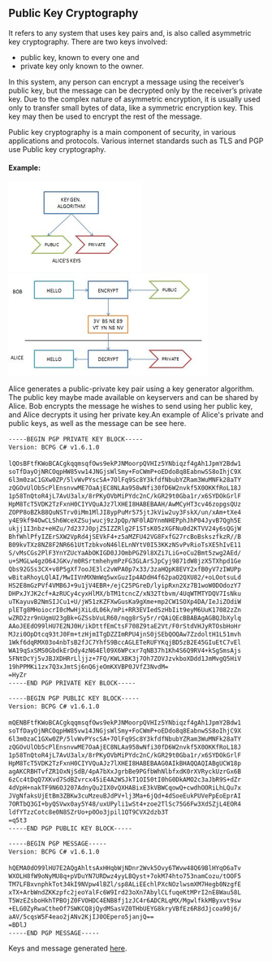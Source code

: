 ##	Public Key Cryptography

It refers to any system that uses key pairs and, is also called asymmetric key cryptography.
There are two keys involved: 
* public key, known to every one and  
* private key only known to the owner.  

In this system, any person can encrypt a message using the receiver’s public key, 
but the message can be decrypted only by the receiver’s private key.
Due to the complex nature of asymmetric encryption, it is usually used only to transfer small bytes of data, 
like a symmetric encryption key. This key may then be used to encrypt the rest of the message.

Public key cryptography is a main component of security, in various applications and protocols. 
Various internet standards such as TLS and PGP use Public key cryptography. 

#### Example:
![pkc1.jpg](/assets/pkc2.JPG) ![pkc2.jpg](/assets/pkc1.JPG)

Alice generates a public-private key pair using a key generator algorithm.
The public key maybe made available on keyservers and can be shared by Alice. Bob encrypts the message he wishes to send using her public key, and Alice decrypts it using her private key.An example of Alice's private and public keys, as well as the message can be see here.
```
-----BEGIN PGP PRIVATE KEY BLOCK-----
Version: BCPG C# v1.6.1.0

lQOsBFtfKWoBCACgkqqmsqfOws9ekPJNMoorpQVHIz5YNbiqzf4gAh1JpmY2Bdw1
soTfDayOjNRCOqpHW85vw14JNGjsWlSmy+FoCWmP+oEDdo8q8EabnwSS8oIhjC9X
6l3m0zaC1GXw0ZP/5lvWvPYscSA+7OlFq9Sc8Y3kfdfNbubYZRam3WuMNFk28aTY
zQGOvUlOb5cPlEnsnvwME7OaAjEC8NLAa958wNfi30fD6W2nvkf5X0OKKfRoL18J
1p58TnQtoR4jL7AvU3alx/8rPKyOVbMiPYdc2nC/kGR29t0Gba1r/x6SYDOkGrlF
HpM8TcT5VDK2TzFxnH0CIYVQuAJz7lXHEI8HABEBAAH/AwMCyHT3cv46zopgsQUz
ZOPP8oBZkB8QuNSTrv0iMm1MlJI8ypPuMr575jtJkViw2uy3FskX/un/xAm+tXe4
y4E9kf94OwCLSh6WceXZSujwucj9zJpQp/NF0lADYnmNHEPphJhP04JyvB7Qgh5E
ukjj1I3nbz+eHZu/7d237J0pjZ5IZZRlg2F1STsK05zXGFNu0d2KTVV24y6sQGjW
BhfWhlPfyIZErSXW2VpRd4jSEVkF4+z5aMZFU42VG8FxfG27rcBoBskszfkzR//B
B09kvTXz8NZ8F2NR661UtTzbkvoN46lELnNYtV0I53KKzNSvPvRioTsXE5hIvE11
S/vMsCGs2PlF3YnYZUcYaAbOKIGD0JJOmbPGZ9l8XZi7LiG+oCu2Bmt5zwg2AEd/
u+SMGLw4gzO64JGKv/m0RSrtmhehymPzFG3GLArSJpCyj9871dW8jzX5TXhpd1Ge
Qbs92GSs3CX+v8P5gXf7ooJE3lc2vWPA0p7x33/3zaHQpK8EVY2xfB0yV7zIWUPp
wBitaRhoyLQlAI/MwIIVnMXNmWq5wxGuzIp4ADdH4f62paO2QXU82/+oLOotsuLd
HS2E8mGzPVf4VMB6J+9u1jV4EBR+/ejC25PGreD/lyipRxn2Xz7B1woW0DOdozY7
DHPxJYJK2cf+AzRUCy4cyxHlMX/bTM1tcncZ/xN32Ttbvm/4UqWTMTYDQV7IsNku
uTKayuvB2NmSIJCu1+U/jW51zKZFXwGusKa9gXme+mp2CW1SOXp4DA/IeJiZOdiW
plETg8MHoiocrI0cMwHjXiLdL06k/mPi+RR3EVIedSzHbIit9eyM6UuK17082zZn
wZRD2zr9nUgmU23gBk+GZSsbVuLR60/nqg8rSy5r/rQAiQEcBBABAgAGBQJbXylq
AAoJEEdO99lHU7E2NJ0H/ikDttfEmCtsF708Z9taE2Vt/F0rStdVHJyRTOsbHoHr
MJzi0OpDtcq93tJ0Fm+tzHjmITgDZZImRPU4jnS0jSEbQOQAw7ZzdoltH1L51mvh
1Wkf6dqRMX03o4nbTsB2fJC7YhfS9BccAGLETeRUFYKqjBD5zB2E45GIuEtC7vEl
WA19qSxSMS0GbdkErDdy4zN64El09X6WPcxr7qNB37h1Kh4S6Q9RV4+kSgSmsAjs
5FNtDcYj5vJBJXDHRrLljjz+7FQ/KWLXBK3j7Oh7ZOVJzvkboXDdd1JmMvgQ5HiV
19hPPMKi1zx7Q3xJmtSj6nQ6jeOmKXVBP0JVfZ3NvdM=
=HyZr
-----END PGP PRIVATE KEY BLOCK-----

```

```
-----BEGIN PGP PUBLIC KEY BLOCK-----
Version: BCPG C# v1.6.1.0

mQENBFtfKWoBCACgkqqmsqfOws9ekPJNMoorpQVHIz5YNbiqzf4gAh1JpmY2Bdw1
soTfDayOjNRCOqpHW85vw14JNGjsWlSmy+FoCWmP+oEDdo8q8EabnwSS8oIhjC9X
6l3m0zaC1GXw0ZP/5lvWvPYscSA+7OlFq9Sc8Y3kfdfNbubYZRam3WuMNFk28aTY
zQGOvUlOb5cPlEnsnvwME7OaAjEC8NLAa958wNfi30fD6W2nvkf5X0OKKfRoL18J
1p58TnQtoR4jL7AvU3alx/8rPKyOVbMiPYdc2nC/kGR29t0Gba1r/x6SYDOkGrlF
HpM8TcT5VDK2TzFxnH0CIYVQuAJz7lXHEI8HABEBAAG0AIkBHAQQAQIABgUCW18p
agAKCRBHTvfZR1OxNjSdB/4pA7bXxJgrbBe9PGfbWhNlbfxdK0rXVRyckUzrGx6B
6zCc4tDqQ7XKvd7SdBZvrcx45iE4A2WSJkT1OI50tI0hG0DkAMO2c3aJbR9S+dZr
4dVpH+nakTF9N6OJ207AdnyQu2IX0vQXHABixE3kVBWCqowQ+cwdhOORiLhLQu7x
JVgNfaksUjEtBm3ZBKw3cuMzeuBJdPV+lj3Ma+6jQd+4dSoeEukPUVePpEoEprAI
7ORTbQ3GI+byQSVwx0ay5Y48/uxUPyli1wSt4+zoe2TlSc75G6Fw3XdSZjL4EOR4
ldfYTzzCotc8e0N8SZrUo+p0Oo3jpil1QT9CVX2dzb3T
=q5t3
-----END PGP PUBLIC KEY BLOCK-----

```

```
-----BEGIN PGP MESSAGE-----
Version: BCPG C# v1.6.1.0

hQEMA0dO99lHU7E2AQgAhltsAxHHqbWjNDnr2Wvk5Ovy6TWvw48Q69BlHYqO6aTv
WXOLH8fW9oNyMU8q+pVDuYN7URDwz4yyLBQyst+7okM74hto753namCozu/tOOF5
TM7LFBxvnphkTot34kI9NVpw4lBZl/sp8ALiEEchlPXcNOzlwsmXM7Hegb0NzgfE
xTX+ArbWndZKKzpfc2jeoYalFc6W9Ird23oXn7AbylCLfuqeKtMPrI2nE8Wau58L
T5WzEZsboHkhTPBOjZ0FVOHDC4ENB8fj1zJC4r6ADCRLqMX/MgwlfkkMByxvt9sw
+ELG0ZyRwaCtheOf7SWKCQ8jQydMSasVZ0THbUEYG8kryVBfEz6R8dJjcoa90j6/
aAV/5cqsW5F4eao2jANv2KjIJ0OEpero5janjQ==
=BDlJ
-----END PGP MESSAGE-----
```

Keys and message generated [here](http://www.igolder.com/pgp/).
